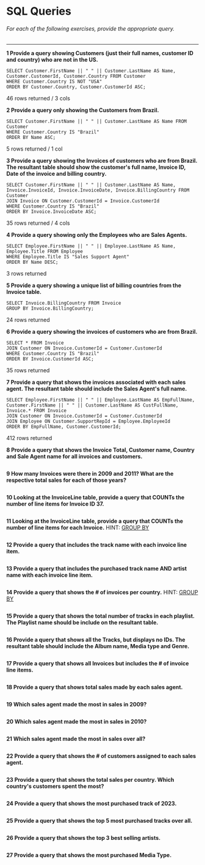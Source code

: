 # SQL Queries  

###### For each of the following exercises, provide the appropriate query.
***
**1 Provide a query showing Customers (just their full names, customer ID and country) who are not in the US.**  
```
SELECT Customer.FirstName || " " || Customer.LastName AS Name, Customer.CustomerId, Customer.Country FROM Customer
WHERE Customer.Country IS NOT "USA"
ORDER BY Customer.Country, Customer.CustomerId ASC;
```
46 rows returned / 3 cols

**2 Provide a query only showing the Customers from Brazil.**            <!-- Tested with Customer.Country first  -->
```
SELECT Customer.FirstName || " " || Customer.LastName AS Name FROM Customer
WHERE Customer.Country IS "Brazil"
ORDER BY Name ASC;
```
5 rows returned / 1 col

**3 Provide a query showing the Invoices of customers who are from Brazil. The resultant table should show the customer's full name, Invoice ID, Date of the invoice and billing country.**  
``` 
SELECT Customer.FirstName || " " || Customer.LastName AS Name, Invoice.InvoiceId, Invoice.InvoiceDate, Invoice.BillingCountry FROM Customer
JOIN Invoice ON Customer.CustomerId = Invoice.CustomerId
WHERE Customer.Country IS "Brazil"
ORDER BY Invoice.InvoiceDate ASC;
```
35 rows returned / 4 cols

**4 Provide a query showing only the Employees who are Sales Agents.**  
```
SELECT Employee.FirstName || " " || Employee.LastName AS Name, Employee.Title FROM Employee
WHERE Employee.Title IS "Sales Support Agent"
ORDER BY Name DESC;
```
3 rows returned

**5 Provide a query showing a unique list of billing countries from the Invoice table.**  
```
SELECT Invoice.BillingCountry FROM Invoice
GROUP BY Invoice.BillingCountry;
```
24 rows returned

**6 Provide a query showing the invoices of customers who are from Brazil.**      <!-- Wasn't sure if supposed to include ALL data (which his returns)  => "SELECT Invoice.* FROM Invoice" to only get back the Invoice data-->
```
SELECT * FROM Invoice           
JOIN Customer ON Invoice.CustomerId = Customer.CustomerId
WHERE Customer.Country IS "Brazil"
ORDER BY Invoice.CustomerId ASC;
```
35 rows returned

**7 Provide a query that shows the invoices associated with each sales agent. The resultant table should include the Sales Agent's full name.**  
```
SELECT Employee.FirstName || " " || Employee.LastName AS EmpFullName, Customer.FirstName || " " || Customer.LastName AS CustFullName, Invoice.* FROM Invoice
JOIN Customer ON Invoice.CustomerId = Customer.CustomerId
JOIN Employee ON Customer.SupportRepId = Employee.EmployeeId
ORDER BY EmpFullName, Customer.CustomerId;
```
412 rows returned

**8 Provide a query that shows the Invoice Total, Customer name, Country and Sale Agent name for all invoices and customers.**  
```

```

**9 How many Invoices were there in 2009 and 2011? What are the respective total sales for each of those years?**  
```

```

**10 Looking at the InvoiceLine table, provide a query that COUNTs the number of line items for Invoice ID 37.**  
```

```

**11 Looking at the InvoiceLine table, provide a query that COUNTs the number of line items for each Invoice.** HINT: [GROUP BY](http://www.sqlite.org/lang_select.html#resultset)  
``` 

```

**12 Provide a query that includes the track name with each invoice line item.**  
```

```

**13 Provide a query that includes the purchased track name AND artist name with each invoice line item.**  
```

```

**14 Provide a query that shows the # of invoices per country.** HINT: [GROUP BY](http://www.sqlite.org/lang_select.html#resultset)  
```

```

**15 Provide a query that shows the total number of tracks in each playlist. The Playlist name should be include on the resultant table.**  
```

```

**16 Provide a query that shows all the Tracks, but displays no IDs. The resultant table should include the Album name, Media type and Genre.**  
```

```

**17 Provide a query that shows all Invoices but includes the # of invoice line items.**  
```

```

**18 Provide a query that shows total sales made by each sales agent.**  
```

```

**19 Which sales agent made the most in sales in 2009?**  
```

```

**20 Which sales agent made the most in sales in 2010?**  
```

```

**21 Which sales agent made the most in sales over all?**  
```

```

**22 Provide a query that shows the # of customers assigned to each sales agent.**  
```

```

**23 Provide a query that shows the total sales per country. Which country's customers spent the most?**  
```

```

**24 Provide a query that shows the most purchased track of 2023.**  
```

```

**25 Provide a query that shows the top 5 most purchased tracks over all.**  
```

```

**26 Provide a query that shows the top 3 best selling artists.**  
```

```

**27 Provide a query that shows the most purchased Media Type.**  
```

```
